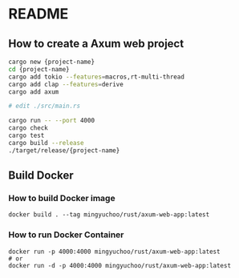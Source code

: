 # README

## How to create a Axum web project

```bash
cargo new {project-name}
cd {project-name}
cargo add tokio --features=macros,rt-multi-thread
cargo add clap --features=derive
cargo add axum

# edit ./src/main.rs

cargo run -- --port 4000
cargo check
cargo test
cargo build --release
./target/release/{project-name}
```
## Build Docker

### How to build Docker image

```
docker build . --tag mingyuchoo/rust/axum-web-app:latest
```

### How to run Docker Container

```
docker run -p 4000:4000 mingyuchoo/rust/axum-web-app:latest
# or
docker run -d -p 4000:4000 mingyuchoo/rust/axum-web-app:latest
```
